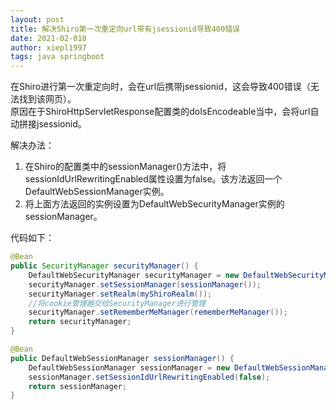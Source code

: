 ```yaml
---
layout: post
title: 解决Shiro第一次重定向url带有jsessionid导致400错误
date: 2021-02-018
author: xiepl1997
tags: java springboot
---
```


在Shiro进行第一次重定向时，会在url后携带jsessionid，这会导致400错误（无法找到该网页）。  
原因在于ShiroHttpServletResponse配置类的doIsEncodeable当中，会将url自动拼接jsessionid。  

解决办法：  
1. 在Shiro的配置类中的sessionManager()方法中，将sessionIdUrlRewritingEnabled属性设置为false。该方法返回一个DefaultWebSessionManager实例。
2. 将上面方法返回的实例设置为DefaultWebSecurityManager实例的sessionManager。  

代码如下：
```java
@Bean
public SecurityManager securityManager() {
	DefaultWebSecurityManager securityManager = new DefaultWebSecurityManager();
	securityManager.setSessionManager(sessionManager());
	securityManager.setRealm(myShiroRealm());
	//将cookie管理器交给SecurityManager进行管理
	securityManager.setRememberMeManager(rememberMeManager());
	return securityManager;
}

@Bean
public DefaultWebSessionManager sessionManager() {
	DefaultWebSessionManager sessionManager = new DefaultWebSessionManager();
	sessionManager.setSessionIdUrlRewritingEnabled(false);
	return sessionManager;
}
```